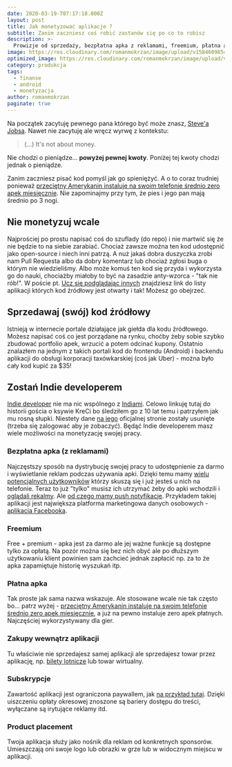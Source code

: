 ```yaml
---
date: 2020-03-19-T07:17:18.000Z
layout: post
title: Jak monetyzować aplikacje ?
subtitle: Zanim zaczniesz coś robić zastanów się po co to robisz
description: >-
  Prowizje od sprzedaży, bezpłatna apka z reklamami, freemium, płatna apka, zakupy wewnątrz aplikacji, subskrypcje, sponsoring
image: https://res.cloudinary.com/romanmokrzan/image/upload/v1584609854/plny_duzy_scuuma.jpg
optimized_image: https://res.cloudinary.com/romanmokrzan/image/upload/v1584647273/plny_maly_yvxvqa.jpg
category: produkcja
tags:
  - finanse
  - android
  - monetyzacja
author: romanmokrzan
paginate: true
---
```


Na początek zacytuję pewnego pana którego być może znasz, [Steve'a Jobsa](https://en.wikiquote.org/wiki/Steve_Jobs). Nawet nie zacytuję ale wręcz wyrwę z kontekstu:

> (...) It's not about money.

Nie chodzi o pieniądze... **powyżej pewnej kwoty**. Poniżej tej kwoty chodzi jednak o pieniądze.

Zanim zaczniesz pisać kod pomyśl jak go spieniężyć. A o to coraz trudniej ponieważ [przeciętny Amerykanin instaluje na swoim telefonie średnio zero apek miesięcznie](https://blog.branch.io/no-americans-do-not-install-an-average-of-zero-apps-per-month/). Nie zapominajmy przy tym, że pies i jego pan mają średnio po 3 nogi.

## Nie monetyzuj wcale
Najprościej po prostu napisać coś do szuflady (do repo) i nie martwić się że nie będzie to na siebie zarabiać. Chociaż zawsze można ten kod udostępnić jako open-source i niech inni patrzą. A nuż jakaś dobra duszyczka zrobi nam Pull Requesta albo da dobry komentarz lub chociaż zgłosi buga o którym nie wiedzieliśmy. Albo może komuś ten kod się przyda i wykorzysta go do nauki, chociażby miałoby to być na zasadzie anty-wzorca - "tak nie rób!". W poście pt. [Ucz się podglądając innych](http://sigma.ngo/android0/open-source/) znajdziesz link do listy aplikacji których kod źródłowy jest otwarty i tak! Możesz go obejrzeć.

## Sprzedawaj (swój) kod źródłowy
Istnieją w internecie portale działające jak giełda dla kodu źródłowego. Możesz napisać coś co jest porządane na rynku, choćby żeby sobie szybko zbudować portfolio apek, wrzucić a potem odcinać kupony. Ostatnio znalazłem na jednym z takich portali kod do frontendu (Android) i backendu aplikacji do obsługi korporacji taxówkarskiej (coś jak Uber) - można było cały kod kupić za $35!

## Zostań Indie developerem
[Indie developer](https://www.geek.com/mobile/indie-android-developer-shows-free-apps-can-generate-1000-monthly-1293675/) nie ma nic wspólnego z [Indiami](https://pl.wikipedia.org/wiki/Indie). Celowo linkuję tutaj do historii gościa o ksywie KreCi bo śledziłem go z 10 lat temu i patrzyłem jak mu rosną słupki. Niestety dane [na jego](https://www.kreci.net/) oficjalnej stronie zostały usunięte (trzeba się zalogować aby je zobaczyć). Będąć Indie developerem masz wiele możliwości na monetyzację swojej pracy.

### Bezpłatna apka (z reklamami)
Najczęstszy sposób na dystrybucję swojej pracy to udostępnienie za darmo i wyświetlanie reklam podczas używania apki. Dzięki temu mamy [wielu potencjalnych użytkowników](https://memy.pl/q/OAyak_8gV) którzy skuszą się i już jesteś u nich na telefonie. Teraz to już "tylko" musisz ich utrzymać żeby do apki wchodzili i [oglądali rekalmy](https://www.youtube.com/watch?v=o1UyAwrNVJQ). Ale [od czego mamy push notyfikacje](https://blog.getsocial.im/getting-the-most-out-of-push-notifications-to-improve-user-retention/). Przykładem takiej aplikacji jest największa platforma marketingowa danych osobowych - [aplikacja Facebooka](https://play.google.com/store/apps/details?id=com.facebook.katana&hl=pl).

### Freemium
Free + premium - apka jest za darmo ale jej ważne funkcje są dostępne tylko za opłatą. Na pozór można się bez nich obyć ale po dłuższym użytkowaniu klient powinien sam zachcieć jednak zapłacić np. za to że apka zapamiętuje historię wyszukań itp.

### Płatna apka
Tak proste jak sama nazwa wskazuje. Ale stosowane wcale nie tak często bo... patrz wyżej - [przeciętny Amerykanin instaluje na swoim telefonie średnio zero apek miesięcznie](https://blog.branch.io/no-americans-do-not-install-an-average-of-zero-apps-per-month/), a już na pewno instaluje zero apek płatnych. Najczęściej wykorzystywany dla gier.

### Zakupy wewnątrz aplikacji
Tu właściwie nie sprzedajesz samej aplikacji ale sprzedajesz towar przez aplikację, np. [bilety lotnicze](https://play.google.com/store/apps/details?id=com.wizzair.WizzAirApp&hl=pl) lub towar wirtualny.

### Subskrypcje
Zawartość aplikacji jest ograniczona paywallem, jak [na przykład tutaj](https://audycje.tokfm.pl/premium). Dzięki uiszczeniu opłaty okresowej znoszone są bariery dostępu do treści, wyłączane są irytujące reklamy itd.

### Product placement
Twoja aplikacja służy jako nośnik dla reklam od konkretnych sponsorów. Umieszczają oni swoje logo lub obrazki w grze lub w widocznym miejscu w aplikacji.
